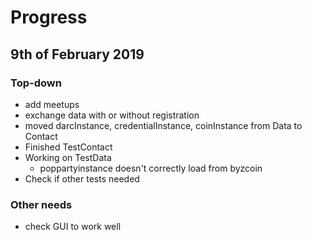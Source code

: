 # Progress

## 9th of February 2019

### Top-down

- add meetups
- exchange data with or without registration
- moved darcInstance, credentialInstance, coinInstance from Data to Contact
- Finished TestContact
- Working on TestData
  - poppartyinstance doesn't correctly load from byzcoin
- Check if other tests needed

### Other needs

- check GUI to work well